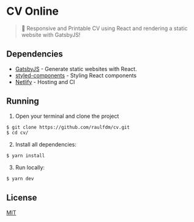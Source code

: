 # CV Online
> :briefcase: Responsive and Printable CV using React and rendering a static website with GatsbyJS!

## Dependencies
- [GatsbyJS](https://www.gatsbyjs.org/) - Generate static websites with React.
- [styled-components](https://www.styled-components.com/) - Styling React components 
- [Netlify](https://www.netlify.com) - Hosting and CI

## Running

1. Open your terminal and clone the project
```sh
$ git clone https://github.com/raulfdm/cv.git
$ cd cv/
```
2. Install all dependencies:

```sh
$ yarn install
```

3. Run locally:

```sh
$ yarn dev
```

## License

[MIT](./License)
